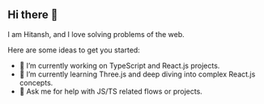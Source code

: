 ## Hi there 👋

I am Hitansh, and I love solving problems of the web.

Here are some ideas to get you started:

- 🔭 I’m currently working on TypeScript and React.js projects.
- 🌱 I’m currently learning Three.js and deep diving into complex React.js concepts.
- 🤔 Ask me for help with JS/TS related flows or projects.
